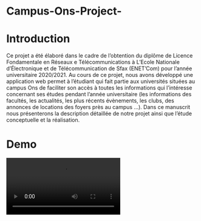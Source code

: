 # Campus-Ons-Project-
# Introduction
Ce projet a été élaboré dans le cadre de l’obtention du diplôme de Licence Fondamentale en Réseaux e Télécommunications à L’Ecole Nationale d’Électronique
et de Télécommunication de Sfax (ENET’Com) pour l’année universitaire 2020/2021. Au cours de ce projet,
nous avons développé une application web permet à l’étudiant qui fait partie aux universités situées au 
campus Ons de faciliter son accès à toutes les informations qui l’intéresse concernant ses études pendant
l’année universitaire (les informations des facultés, les actualités, les plus récents évènements,
les clubs, des annonces de locations des foyers près au campus …). Dans ce manuscrit nous présenterons la description 
détaillée de notre projet ainsi que l’étude conceptuelle et la réalisation.
 
# Demo
 ![alt text](https://github.com/ahmedg99/Campusons-pfe-project/blob/main/Media1.mp4?raw=true)

 
